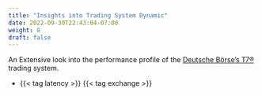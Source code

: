 ```yaml
---
title: "Insights into Trading System Dynamic"
date: 2022-09-30T22:43:04-07:00
weight: 8
draft: false
---
```

An Extensive look into the performance profile of the [Deutsche Börse’s T7®](https://www.eurexchange.com/resource/blob/48918/1975b3b92d15741d4e72d359dffaa7e5/data/presentation_insights-into-trading-system-dynamics_en.pdf) trading system. 

- {{< tag latency >}} {{< tag exchange >}}
